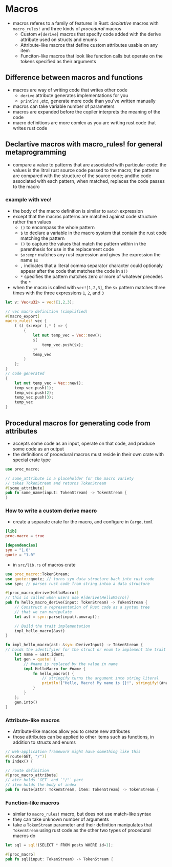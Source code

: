 # Macros
- macros referes to a family of features in Rust: *declartive* macros with `macro_rules!` and three kinds of *procedural* macros
  - Custom `#[derive]` macros that specify code added with the derive attribute used on structs and enums
  - Attribute-like macros that define custom attributes usable on any item
  - Funciton-like macros that look like function calls but operate on the tokens specified as their arguments
## Difference between macros and functions
- macros are way of writing code that writes other code
  - `derive` attribute generates implementations for you
  - `println!` ,etc, generate more code than you've written manually
- macros can take variable number of parameters
- macros are expanded before the copiler interprets the meaning of the code
- macro definitions are more comlex as you are writing rust code that writes rust code

## Declartive macros with macro_rules! for general metaprogramming
- compare a value to patterns that are associated with particular code: the values is the litral rust source code passed to the macro; the patterns are compared with the structure of the source code; andthe code associated with each pattern, when matched, replaces the code passes to the macro
### example with vec!
- the body of the macro definition is similar to `match` expression
- except that the macros patterns are matched against code structure rather than values
  - `()` to encompass the whole pattern
  - `$` to declare a variable in the macro system that contain the rust code matching the pattern
  - `()` to capture the values that match the pattern within in the parenthesis for use in the replacement code
  - `$x:expr` matches any rust expression and gives the expression the name `$x`
  - `,` indicates that a literal comma separator character could optionaly appear after the code that matches the code in `$()`
  - `*` specifies the pattern matches zero or more of whatever precedes the `*`
- when the macro is called with `vec![1,2,3]`, the `$x` pattern matches three times with the three expressions `1`, `2`, and `3`
```rust
let v: Vec<u32> = vec![1,2,3];

// vec macro definition (simplified)
#[macro_export]
macro_rules! vec {
    ( $( $x:expr ),* ) => {
        {
            let mut temp_vec = Vec::new();
            $(
                temp_vec.push($x);
            )*
            temp_vec
        }
    };
}
// code generated
{
    let mut temp_vec = Vec::new();
    temp_vec.push(1);
    temp_vec.push(2);
    temp_vec.push(3);
    temp_vec
}
```

## Procedural macros for generating code from attributes
- accepts some code as an input, operate on that code, and produce some code as an output 
- the definitions of procedural macros must reside in their own crate with special crate type
```rust
use proc_macro;

// some_attribute is a placeholder for the macro variety
// takes TokenStream and returns TokenStream
#[some_attribute]
pub fn some_name(input: TokenStream) -> TokenStream {
}
```
### How to write a custom derive macro
- create a separate crate for the macro, and configure in `Cargo.toml`

```toml
[lib]
proc-macro = true

[dependencies]
syn = "1.0"
quote = "1.0"
```
- in `src/lib.rs` of macros crate
```rust
use proc_macro::TokenStream;
use quote::quote; // turns syn data structure back into rust code
use syn; // parses rust code from string intoa a data structure

#[proc_macro_derive(HelloMacro)]
// this is called when users use #[derive(HelloMacro)]
pub fn hello_macro_derive(input: TokenStream) -> TokenStream {
    // Construct a representation of Rust code as a syntax tree
    // that we can manipulate
    let ast = syn::parse(input).unwrap();

    // Build the trait implementation
    impl_hello_macro(&ast)
}

fn impl_hello_macro(ast: &syn::DeriveInput) -> TokenStream {
// holds the identifyier for the struct or enum to implement the trait for
    let name = &ast.ident; 
    let gen = quote! {
        // #name is replaced by the value in name
        impl HelloMacro for #name {
            fn hello_macro() {
                // stringify turns the argument into string literal
                println!("Hello, Macro! My name is {}!", stringify!(#name));
            }
        }
    };
    gen.into()
}
```

### Attribute-like macros
- Attribute-like macros allow you to create new attributes
- those attributes can be applied to other items such as functions, in addition to structs and enums
```rust
// web-application framework might have something like this
#[route(GET, "/")]
fn index() {

// route definition
#[proc_macro_attribute]
// attr holds `GET` and `"/"` part
// item holds the body of index
pub fn route(attr: TokenStream, item: TokenStream) -> TokenStream {
```

### Function-like macros
- simlar to `macro_rules!` macro, but does not use match-like syntax
- they can take unknown number of arguments
- take a `TokenStream` parameter and their definition manipulates that `TokenStream` using rust code as the other two types of procedural macros do
```rust
let sql = sql!(SELECT * FROM posts WHERE id=1);

#[proc_macro]
pub fn sql(input: TokenStream) -> TokenStream {
```
